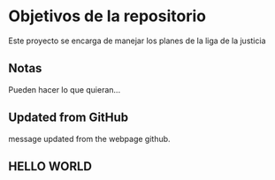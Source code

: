 # Objetivos de la repositorio

Este proyecto se encarga de manejar los planes de la liga de la justicia


## Notas
Pueden hacer lo que quieran...


## Updated from GitHub
message updated from the webpage github.


## HELLO WORLD
